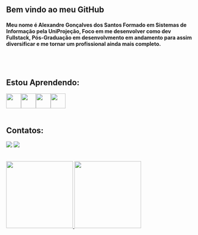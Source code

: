 ## Bem vindo ao meu GitHub

<h4>Meu nome é Alexandre Gonçalves dos Santos Formado em Sistemas de Informação pela UniProjeção, Foco em me desenvolver como dev Fullstack, Pós-Graduação em desenvolvmento em andamento para assim diversificar e me tornar um profissional ainda mais completo. <h4/>

<br/>
<br/>

## Estou Aprendendo:


<img src="https://cdn.jsdelivr.net/gh/devicons/devicon@latest/icons/django/django-plain.svg" width="40" height="40" /><img
src="https://cdn.jsdelivr.net/gh/devicons/devicon@latest/icons/python/python-original.svg" width="40" height="40" /><img                                                                      src="https://cdn.jsdelivr.net/gh/devicons/devicon@latest/icons/javascript/javascript-original.svg" width="40" height="40" /><img src="https://cdn.jsdelivr.net/gh/devicons/devicon@latest/icons/postgresql/postgresql-original.svg" width="40" height="40" />
<br/><br/>
## Contatos:

<div>
<a href = "mailto:4lex4andr3@gmail.com"><img src="https://img.shields.io/badge/Gmail-D14836?style=for-the-badge&logo=gmail&logoColor=white" target="_blank"></a>
<a href="https://www.linkedin.com/in/alexandregon%C3%A7alvesdossantos/" target="_blank"><img src="https://img.shields.io/badge/-LinkedIn-%230077B5?style=for-the-badge&logo=linkedin&logoColor=white" target="_blank"></a>   
</div>
<br/><br/>
<div>
<a href="https://github.com/Alexandre-jagger">
<img height="180em" src="https://github-readme-stats.vercel.app/api/top-langs/?username=Alexandre-jagger&layout=compact&langs_count=7&theme=dracula"/>
<img height="180em" src="https://github-readme-stats.vercel.app/api?username=Alexandre-jagger&show_icons=true&theme=dracula&include_all_commits=true&count_private=true"/>
</div>
          
